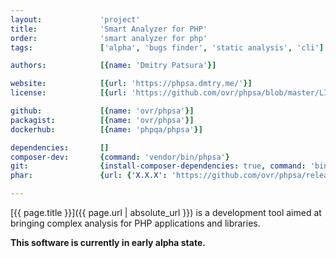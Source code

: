 ```yaml
---
layout:             'project'
title:              'Smart Analyzer for PHP'
order:              'smart analyzer for php'
tags:               ['alpha', 'bugs finder', 'static analysis', 'cli'] 

authors:            [{name: 'Dmitry Patsura'}] 

website:            [{url: 'https://phpsa.dmtry.me/'}]
license:            [{url: 'https://github.com/ovr/phpsa/blob/master/LICENSE', label: 'MIT License'}]

github:             [{name: 'ovr/phpsa'}]
packagist:          [{name: 'ovr/phpsa'}]               
dockerhub:          [{name: 'phpqa/phpsa'}]     

dependencies:       []
composer-dev:       {command: 'vendor/bin/phpsa'}
git:                {install-composer-dependencies: true, command: 'bin/phpsa'}
phar:               {url: {'X.X.X': 'https://github.com/ovr/phpsa/releases/download/X.X.X/phpsa.phar'}}

---
```


[{{ page.title }}]({{ page.url | absolute_url }}) is a development tool aimed at bringing complex analysis for PHP applications and libraries.

<!--more--> 

**This software is currently in early alpha state.**
